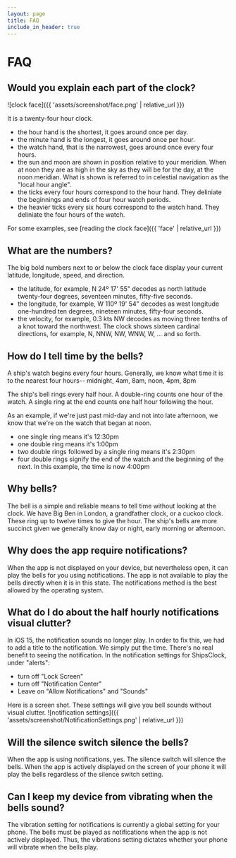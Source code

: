 ```yaml
---
layout: page
title: FAQ
include_in_header: true
---
```


# FAQ

## Would you explain each part of the clock?

![clock face]({{ 'assets/screenshot/face.png' | relative_url }})

It is a twenty-four hour clock.
- the hour hand is the shortest, it goes around once per day.
- the minute hand is the longest, it goes around once per hour.
- the watch hand, that is the narrowest, goes around once every four hours.
- the sun and moon are shown in position relative to your meridian. When at
  noon they are as high in the sky as they will be for the day, at the noon
  meridian. What is shown is referred to in celestial navigation as the
  "local hour angle".
- the ticks every four hours correspond to the hour hand. They deliniate the
  beginnings and ends of four hour watch periods.
- the heavier ticks every six hours correspond to the watch hand. They
  deliniate the four hours of the watch.

For some examples, see [reading the clock face]({{ 'face' | relative_url }})

## What are the numbers?

The big bold numbers next to or below the clock face
display your current latitude, longitude, speed, and direction.
- the latitude, for example, N 24º 17' 55" decodes as north latitude
  twenty-four degrees, seventeen minutes, fifty-five seconds.
- the longitude, for example, W 110º 19' 54" decodes as west longitude
  one-hundred ten degrees, nineteen minutes, fifty-four seconds.
- the velocity, for example, 0.3 kts NW decodes as moving three tenths of a
  knot toward the northwest. The clock shows sixteen cardinal directions,
  for example, N, NNW, NW, WNW, W, ... and so forth.

## How do I tell time by the bells?

A ship's watch begins every four hours. Generally, we know what time it is
to the nearest four hours-- midnight, 4am, 8am, noon, 4pm, 8pm

The ship's bell rings every half hour. A double-ring counts one hour of
the watch.
A single ring at the end counts one half hour following the hour.

As an example, if we're just past mid-day and not into late afternoon, we know
that we're on the watch that began at noon.

- one single ring means it's 12:30pm
- one double ring means it's 1:00pm
- two double rings followed by a single ring means it's 2:30pm
- four double rings signify the end of the watch and
the beginning of the next. In this example, the time is now 4:00pm

## Why bells?

The bell is a simple and reliable means to tell time without looking at the
clock. We have Big Ben in London, a grandfather clock, or a cuckoo clock.
These ring up to twelve times to give the hour. The ship's bells are more
succinct given we generally know day or night, early morning or afternoon.

## Why does the app require notifications?

When the app is not displayed on your device, but nevertheless open, it can
play the bells for you using notifications. The app is not available to play
the bells directly when it is in this state.
The notifications method is the best allowed by the operating system.

## What do I do about the half hourly notifications visual clutter?
In iOS 15, the notification sounds no longer play.
In order to fix this, we had to add a title to the notification. We simply put the time.
There's no real benefit to seeing the notification.
In the notification settings for ShipsClock, under "alerts":
- turn off "Lock Screen"
- turn off "Notification Center"
- Leave on "Allow Notifications" and "Sounds"

Here is a screen shot. These settings will give you bell sounds without visual clutter.
![notification settings]({{ 'assets/screenshot/NotificationSettings.png' | relative_url }})

## Will the silence switch silence the bells?

When the app is using notifications, yes. The silence switch will silence
the bells. When the app is actively displayed
on the screen of your phone it will play the bells regardless of the silence
switch setting.

## Can I keep my device from vibrating when the bells sound?

The vibration setting for notifications is currently a global setting for your
phone. The bells must be played as notifications when the app is not actively
displayed. Thus, the vibrations setting dictates whether your phone will
vibrate when the bells play.

